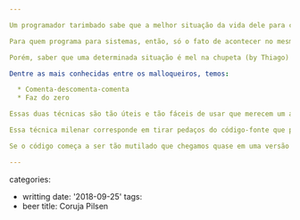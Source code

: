 ```yaml
---

Um programador tarimbado sabe que a melhor situação da vida dele para corrigir um bug é quando esse bug acontece em sua máquina de desenvolvimento, na versão Debug e ainda passo-a-passo. Como nessa situação a correção é um verdadeiro "passeio no parque" (ou na mesa do café) ela tende a quase nunca acontecer. Isso é Murphy Aplicado.

Para quem programa para sistemas, então, só o fato de acontecer no mesmo processo toda vez que ele for executado já é o máximo (quem já programou serviços, plugins, GINAs e afins sabe do que eu estou falando).

Porém, saber que uma determinada situação é mel na chupeta (by Thiago) por si só não adianta de muita coisa. É preciso conhecer as verdadeiras técnicas ninjas que conseguem resolver um bug escabroso num instante, coisa de deixar seu gerente de projetos tão feliz ao ponto dele não botar nenhum defeito na solução.

Dentre as mais conhecidas entre os malloqueiros, temos:

  * Comenta-descomenta-comenta
  * Faz do zero

Essas duas técnicas são tão úteis e tão fáceis de usar que merecem um artigo a respeito.

Essa técnica milenar corresponde em tirar pedaços do código-fonte que poderiam estar causando o problema até que seja possível criar uma versão em que o problema não ocorra mais. Quando chega-se nesse nível, então volta-se a descomentar o código retirado até que o problema ocorra novamente. O processo é um fluxo de tira-código com volta-código, sendo que é necessário o bom conhecimento do projeto para não gerar outros problemas com a mutilação temporária do projeto.

Se o código começa a ser tão mutilado que chegamos quase em uma versão vazia (sem código), então talvez a melhor forma de atacar o problema seja criar um esqueleto que contenha apenas o código necessário para que ele não faça nada. Isso mesmo. Não fazendo nada, mas instalado. Com isso prova-se que é possível estar lá sem fazer cagadas. A partir daí vai colocando-se o código do projeto real aos poucos no projeto-esqueleto, até que ele apresente o problema. Ou não. Já vi casos em que todo o código foi migrado e o problema sumiu. Ce la vie.

---
```

categories:
- writting
date: '2018-09-25'
tags:
- beer
title: Coruja Pilsen
